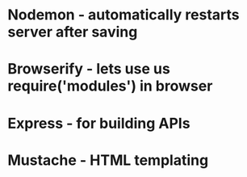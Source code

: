 # Nodemon - automatically restarts server after saving
# Browserify - lets use us require('modules') in browser
# Express - for building APIs
# Mustache - HTML templating